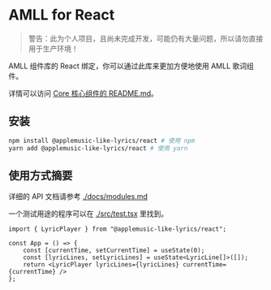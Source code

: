 # AMLL for React

> 警告：此为个人项目，且尚未完成开发，可能仍有大量问题，所以请勿直接用于生产环境！

AMLL 组件库的 React 绑定，你可以通过此库来更加方便地使用 AMLL 歌词组件。

详情可以访问 [Core 核心组件的 README.md](../core/README.md)。

## 安装

```bash
npm install @applemusic-like-lyrics/react # 使用 npm
yarn add @applemusic-like-lyrics/react # 使用 yarn
```

## 使用方式摘要

详细的 API 文档请参考 [./docs/modules.md](./docs/modules.md)

一个测试用途的程序可以在 [./src/test.tsx](./src/test.tsx) 里找到。

```tsx
import { LyricPlayer } from "@applemusic-like-lyrics/react";

const App = () => {
    const [currentTime, setCurrentTime] = useState(0);
	const [lyricLines, setLyricLines] = useState<LyricLine[]>([]);
    return <LyricPlayer lyricLines={lyricLines} currentTime={currentTime} />
};

```
